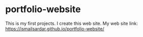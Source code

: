 # portfolio-website
This is my first projects. I create this web site.
My web site link: https://ismailsardar.github.io/portfolio-website/
